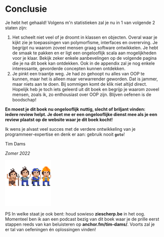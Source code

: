 # Conclusie

Je hebt het gehaald! Volgens m'n statistieken zal je nu in 1 van volgende 2 staten zijn:

1. Het scheelt niet veel of je droomt in klassen en objecten. Overal waar je kijkt zie je toepassingen van polymorfisme, interfaces en overerving. Je begrijpt nu waarom zoveel mensen graag software ontwikkelen. Je hebt de smaak te pakken en er ligt een ongelooflijk scala aan mogelijkheden voor je klaar. Bekijk zeker enkele aanbevelingen op de volgende pagina die je na dit boek kan ontdekken. Ook in de appendix zal je nog enkele interessante, gevorderde concepten kunnen ontdekken.
2. Je pinkt een traantje weg. Je had zo gehoopt nu alles van OOP te kunnen, maar het is alleen maar verwarrender geworden. Dat is jammer, maar niets aan te doen. Bij sommigen komt de klik niet altijd direct. Hopelijk heb je toch iets geleerd uit dit boek en begrijp je waarom zoveel mensen, zoals ik, zo enthousiast over OOP zijn. Blijven oefenen is de boodschap!

**En moest je dit boek nu ongelooflijk nuttig, slecht of briljant vinden: iedere review helpt. Je doet me er een ongelooflijke dienst mee als je een review plaatst op de website waar je dit boek kocht!**

Ik wens je alvast veel succes met de verdere ontwikkeling van je programmeer-expertise en denk er aan: gebruik nooit **``goto``**!

Tim Dams

*Zomer  2022*

![](../assets/alltim.png)

PS In welke staat je ook bent: houd sowieso **ziescherp.be** in het oog. Momenteel ben ik aan een podcast bezig van dit boek waar je de prille eerst stappen reeds van kan beluisteren op **anchor.fm/tim-dams/**. Voorts zal je er tal van oefeningen én oplossingen vinden!
